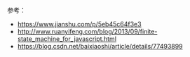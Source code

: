参考：

* https://www.jianshu.com/p/5eb45c64f3e3
* http://www.ruanyifeng.com/blog/2013/09/finite-state_machine_for_javascript.html
* https://blog.csdn.net/baixiaoshi/article/details/77493899
